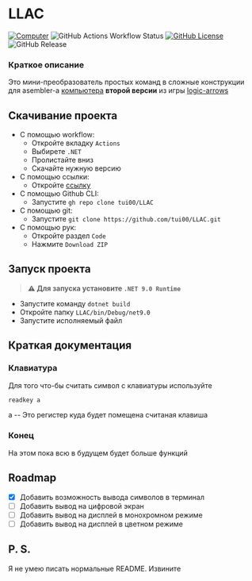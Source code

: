 # LLAC
[![Computer](https://img.shields.io/badge/logic--arrows-map-blue)](https://logic-arrows.io/map-computer)
![GitHub Actions Workflow Status](https://img.shields.io/github/actions/workflow/status/tui00/LLAC/dotnet.yml)
[![GitHub License](https://img.shields.io/github/license/tui00/LLAC)](https://github.com/tui00/LLAC/blob/main/LICENSE)
![GitHub Release](https://img.shields.io/github/v/release/tui00/LLAC?include_prereleases)

### Краткое описание
Это мини-преобразователь простых команд в сложные конструкции для asembler-а [компьютера](https://logic-arrows.io/map-computer) **второй версии** из игры [logic-arrows](https://logic-arrows/)

## Скачивание проекта
- С помощью workflow:  
  - Откройте вкладку `Actions`
  - Выбирете `.NET`
  - Пролистайте вниз
  - Скачайте нужную версию
- С помощью ссылки:
  - Откройте [ссылку](https://github.com/tui00/LLAC/archive/refs/heads/main.zip)
- С помощью Github CLI:  
  - Запустите `gh repo clone tui00/LLAC`
- С помощью git:  
  - Запустите `git clone https://github.com/tui00/LLAC.git`
- С помощью рук:
  - Откройте раздел `Code`
  - Нажмите `Download ZIP`

## Запуск проекта
> **⚠️ Для запуска установите `.NET 9.0 Runtime`**
- Запустите команду `dotnet build`
- Откройте папку `LLAC/bin/Debug/net9.0`
- Запустите исполняемый файл

## Краткая документация
### Клавиатура
Для того что-бы считать символ с клавиатуры используйте
```asm
readkey a
```
a -- Это регистер куда будет помещена считаная клавиша
### Конец
На этом пока всю в будущем будет больше функций

## Roadmap
- [x] Добавить возможность вывода символов в терминал
- [ ] Добавить вывод на цифровой экран
- [ ] Добавить вывод на дисплей в монохромном режиме
- [ ] Добавить вывод на дисплей в цветном режиме

## P. S.
Я не умею писать нормальные README. Извините
